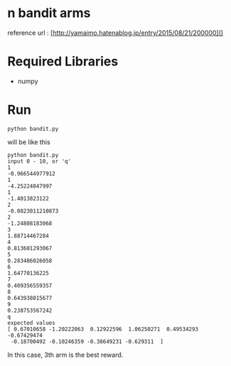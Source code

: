 
# n bandit arms
reference url : [http://yamaimo.hatenablog.jp/entry/2015/08/21/200000]()

# Required Libraries
- numpy

# Run
```
python bandit.py
```
will be like this
```
python bandit.py 
input 0 - 10, or 'q'
1
-0.966544977912
1
-4.25224047997
1
-1.4013823122
2
-0.0823011210873
2
-1.24808183068
3
1.88714467284
4
0.813601293067
5
0.283486026058
6
1.64770136225
7
0.409356559357
8
0.643938015677
9
0.238753567242
q
expected values
[ 0.67010658 -1.20222063  0.12922596  1.06250271  0.49534293 -0.67429474
 -0.18700492 -0.10246359 -0.38649231 -0.629311  ]

```
In this case, 3th arm is the best reward.
